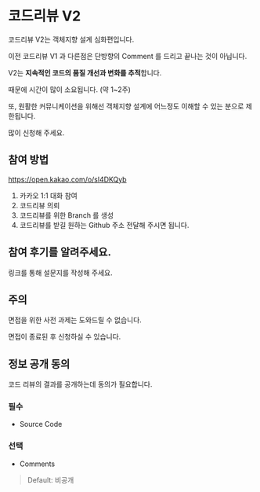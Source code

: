 # 코드리뷰 V2

코드리뷰 V2는 객체지향 설계 심화편입니다. 

이전 코드리뷰 V1 과 다른점은 단방향의 Comment 를 드리고 끝나는 것이 아닙니다.

V2는 **지속적인 코드의 품질 개선과 변화를 추적**합니다. 

때문에 시간이 많이 소요됩니다. (약 1~2주)

또, 원활한 커뮤니케이션을 위해선 객체지향 설계에 어느정도 이해할 수 있는 분으로 제한됩니다.

많이 신청해 주세요.


## 참여 방법 
https://open.kakao.com/o/sl4DKQyb 

1. 카카오 1:1 대화 참여
2. 코드리뷰 의뢰 
3. 코드리뷰를 위한 Branch 를 생성 
4. 코드리뷰를 받길 원하는 Github 주소 전달해 주시면 됩니다.

## 참여 후기를 알려주세요.
링크를 통해 설문지를 작성해 주세요.

## 주의
면접을 위한 사전 과제는 도와드릴 수 없습니다. 

면접이 종료된 후 신청하실 수 있습니다. 

## 정보 공개 동의
코드 리뷰의 결과를 공개하는데 동의가 필요합니다.
### 필수 
* Source Code
### 선택
* Comments 
> Default: 비공개


